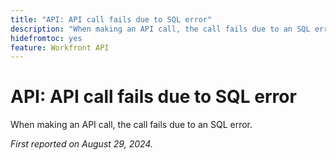 ```yaml
---
title: "API: API call fails due to SQL error"
description: "When making an API call, the call fails due to an SQL error."
hidefromtoc: yes
feature: Workfront API
---
```

# API: API call fails due to SQL error

When making an API call, the call fails due to an SQL error.

_First reported on August 29, 2024._

